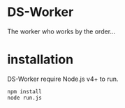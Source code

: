 # DS-Worker

The worker who works by the order...

# installation

DS-Worker require Node.js v4+ to run.

```
npm install
node run.js
```